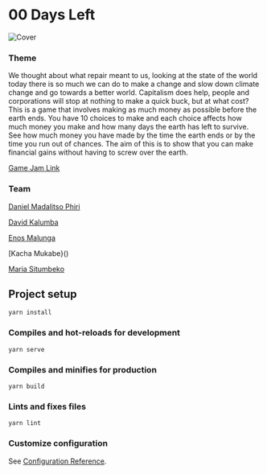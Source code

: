 # 00 Days Left

![Cover]()
### Theme

We thought about what repair meant to us, looking at the state of the world today there is so much we can do to make a change and slow down climate change and go towards a better world. Capitalism does help, people and corporations will stop at nothing to make a quick buck, but at what cost? This is a game that involves making as much money as possible before the earth ends. You have 10 choices to make and each choice affects how much money you make and how many days the earth has left to survive. See how much money you have made by the time the earth ends or by the time you run out of chances. The aim of this is to show that you can make financial gains without having to screw over the earth.

[Game Jam Link](https://globalgamejam.org/2020/games/cashitos-3)

### Team

[Daniel Madalitso Phiri](https://twitter.com/malgamves)

[David Kalumba]()

[Enos Malunga]()

[Kacha Mukabe}()

[Maria Situmbeko](https://twitter.com/MariaSitumbeko)


## Project setup
```
yarn install
```

### Compiles and hot-reloads for development
```
yarn serve
```

### Compiles and minifies for production
```
yarn build
```

### Lints and fixes files
```
yarn lint
```

### Customize configuration
See [Configuration Reference](https://cli.vuejs.org/config/).
